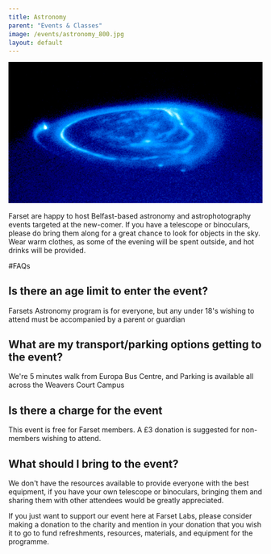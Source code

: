 ```yaml
---
title: Astronomy
parent: "Events & Classes"
image: /events/astronomy_800.jpg
layout: default
---
```


![Astronomy](/events/astronomy_800.jpg)

Farset are happy to host Belfast-based astronomy and astrophotography events targeted at the new-comer. If you have a telescope or binoculars, please do bring them along for a great chance to look for objects in the sky. Wear warm clothes, as some of the evening will be spent outside, and hot drinks will be provided.

#FAQs

## Is there an age limit to enter the event?

Farsets Astronomy program is for everyone, but any under 18's wishing to attend must be accompanied by a parent or guardian

## What are my transport/parking options getting to the event?

We're 5 minutes walk from Europa Bus Centre, and Parking is available all across the Weavers Court Campus

## Is there a charge for the event

This event is free for Farset members. A £3 donation is suggested for non-members wishing to attend.

## What should I bring to the event?

We don't have the resources available to provide everyone with the best equipment, if you have your own telescope or binoculars, bringing them and sharing them with other attendees would be greatly appreciated.

If you just want to support our event here at Farset Labs, please consider making a donation to the charity and mention in your donation that you wish it to go to fund refreshments, resources, materials, and equipment for the programme.

